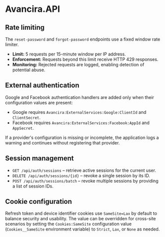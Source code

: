 # Avancira.API

## Rate limiting

The `reset-password` and `forgot-password` endpoints use a fixed window rate limiter.

- **Limit:** 5 requests per 15-minute window per IP address.
- **Enforcement:** Requests beyond this limit receive HTTP 429 responses.
- **Monitoring:** Rejected requests are logged, enabling detection of potential abuse.

## External authentication

Google and Facebook authentication handlers are added only when their configuration values are present:

- Google requires `Avancira:ExternalServices:Google:ClientId` and `ClientSecret`.
- Facebook requires `Avancira:ExternalServices:Facebook:AppId` and `AppSecret`.

If a provider's configuration is missing or incomplete, the application logs a warning and continues without registering that provider.

## Session management

- `GET /api/auth/sessions` – retrieve active sessions for the current user.
- `DELETE /api/auth/sessions/{id}` – revoke a single session by its ID.
- `POST /api/auth/sessions/batch` – revoke multiple sessions by providing a list of session IDs.

## Cookie configuration

Refresh token and device identifier cookies use `SameSite=Lax` by default to balance
security and usability. The value can be overridden for cross-site scenarios by
setting the `Cookies:SameSite` configuration value (`Cookies__SameSite` environment
variable) to `Strict`, `Lax`, or `None` as needed.

